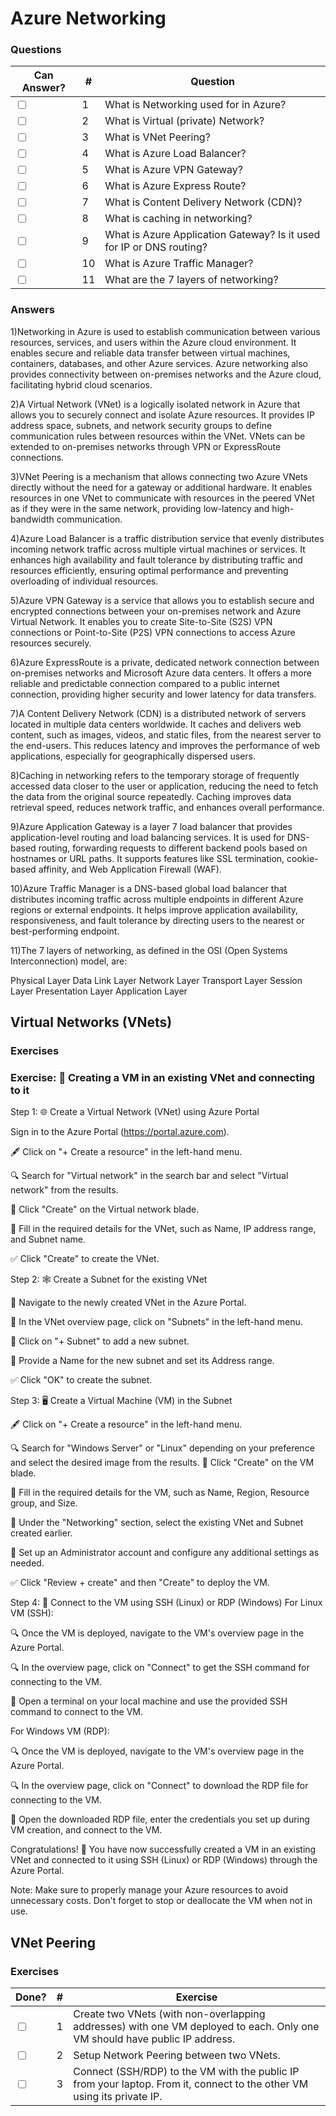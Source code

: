 # Azure Networking

### Questions

| Can Answer? | # | Question |
| --- | --- | --- |
| <input type="checkbox"> | 1 | What is Networking used for in Azure? |
| <input type="checkbox"> | 2 | What is Virtual (private) Network? |
| <input type="checkbox"> | 3 | What is VNet Peering? |
| <input type="checkbox"> | 4 | What is Azure Load Balancer? |
| <input type="checkbox"> | 5 | What is Azure VPN Gateway? |
| <input type="checkbox"> | 6 | What is Azure Express Route? |
| <input type="checkbox"> | 7 | What is Content Delivery Network (CDN)? |
| <input type="checkbox"> | 8 | What is caching in networking? |
| <input type="checkbox"> | 9 | What is Azure Application Gateway? Is it used for IP or DNS routing? |
| <input type="checkbox"> | 10 | What is Azure Traffic Manager? |
| <input type="checkbox"> | 11 | What are the 7 layers of networking? |

### Answers


1)Networking in Azure is used to establish communication between various resources, services, and users within the Azure cloud environment. It enables secure and reliable data transfer between virtual machines, containers, databases, and other Azure services. Azure networking also provides connectivity between on-premises networks and the Azure cloud, facilitating hybrid cloud scenarios.


2)A Virtual Network (VNet) is a logically isolated network in Azure that allows you to securely connect and isolate Azure resources. It provides IP address space, subnets, and network security groups to define communication rules between resources within the VNet. VNets can be extended to on-premises networks through VPN or ExpressRoute connections.


3)VNet Peering is a mechanism that allows connecting two Azure VNets directly without the need for a gateway or additional hardware. It enables resources in one VNet to communicate with resources in the peered VNet as if they were in the same network, providing low-latency and high-bandwidth communication.


4)Azure Load Balancer is a traffic distribution service that evenly distributes incoming network traffic across multiple virtual machines or services. It enhances high availability and fault tolerance by distributing traffic and resources efficiently, ensuring optimal performance and preventing overloading of individual resources.


5)Azure VPN Gateway is a service that allows you to establish secure and encrypted connections between your on-premises network and Azure Virtual Network. It enables you to create Site-to-Site (S2S) VPN connections or Point-to-Site (P2S) VPN connections to access Azure resources securely.


6)Azure ExpressRoute is a private, dedicated network connection between on-premises networks and Microsoft Azure data centers. It offers a more reliable and predictable connection compared to a public internet connection, providing higher security and lower latency for data transfers.


7)A Content Delivery Network (CDN) is a distributed network of servers located in multiple data centers worldwide. It caches and delivers web content, such as images, videos, and static files, from the nearest server to the end-users. This reduces latency and improves the performance of web applications, especially for geographically dispersed users.


8)Caching in networking refers to the temporary storage of frequently accessed data closer to the user or application, reducing the need to fetch the data from the original source repeatedly. Caching improves data retrieval speed, reduces network traffic, and enhances overall performance.


9)Azure Application Gateway is a layer 7 load balancer that provides application-level routing and load balancing services. It is used for DNS-based routing, forwarding requests to different backend pools based on hostnames or URL paths. It supports features like SSL termination, cookie-based affinity, and Web Application Firewall (WAF).


10)Azure Traffic Manager is a DNS-based global load balancer that distributes incoming traffic across multiple endpoints in different Azure regions or external endpoints. It helps improve application availability, responsiveness, and fault tolerance by directing users to the nearest or best-performing endpoint.


11)The 7 layers of networking, as defined in the OSI (Open Systems Interconnection) model, are:

Physical Layer
Data Link Layer
Network Layer
Transport Layer
Session Layer
Presentation Layer
Application Layer






## Virtual Networks (VNets)

### Exercises

### Exercise: 🚀 Creating a VM in an existing VNet and connecting to it

Step 1: 🌐 Create a Virtual Network (VNet) using Azure Portal

Sign in to the Azure Portal (https://portal.azure.com).

🖋️ Click on "+ Create a resource" in the left-hand menu.

🔍 Search for "Virtual network" in the search bar and select "Virtual network" from the results.

🏁 Click "Create" on the Virtual network blade.

📝 Fill in the required details for the VNet, such as Name, IP address range, and Subnet name.

✅ Click "Create" to create the VNet.

Step 2: 🕸️ Create a Subnet for the existing VNet

📝 Navigate to the newly created VNet in the Azure Portal.

📝 In the VNet overview page, click on "Subnets" in the left-hand menu.

📝 Click on "+ Subnet" to add a new subnet.

📝 Provide a Name for the new subnet and set its Address range.

✅ Click "OK" to create the subnet.

Step 3: 🖥️ Create a Virtual Machine (VM) in the Subnet

🖋️ Click on "+ Create a resource" in the left-hand menu.

🔍 Search for "Windows Server" or "Linux" depending on your preference and select the desired image from the results.
🏁 Click "Create" on the VM blade.

📝 Fill in the required details for the VM, such as Name, Region, Resource group, and Size.

📝 Under the "Networking" section, select the existing VNet and Subnet created earlier.

📝 Set up an Administrator account and configure any additional settings as needed.

✅ Click "Review + create" and then "Create" to deploy the VM.

Step 4: 🤝 Connect to the VM using SSH (Linux) or RDP (Windows)
For Linux VM (SSH):

🔍 Once the VM is deployed, navigate to the VM's overview page in the Azure Portal.

🔍 In the overview page, click on "Connect" to get the SSH command for connecting to the VM.

🚀 Open a terminal on your local machine and use the provided SSH command to connect to the VM.

For Windows VM (RDP):

🔍 Once the VM is deployed, navigate to the VM's overview page in the Azure Portal.

🔍 In the overview page, click on "Connect" to download the RDP file for connecting to the VM.

🚀 Open the downloaded RDP file, enter the credentials you set up during VM creation, and connect to the VM.

Congratulations! 🎉 You have now successfully created a VM in an existing VNet and connected to it using SSH (Linux) or RDP (Windows) through the Azure Portal.

Note: Make sure to properly manage your Azure resources to avoid unnecessary costs. Don't forget to stop or deallocate the VM when not in use.






## VNet Peering

### Exercises

| Done? | # | Exercise |
| --- | --- | --- |
| <input type="checkbox"> | 1 | Create two VNets (with non-overlapping addresses) with one VM deployed to each. Only one VM should have public IP address. |
| <input type="checkbox"> | 2 | Setup Network Peering between two VNets. |
| <input type="checkbox"> | 3 | Connect (SSH/RDP) to the VM with the public IP from your laptop. From it, connect to the other VM using its private IP. |
